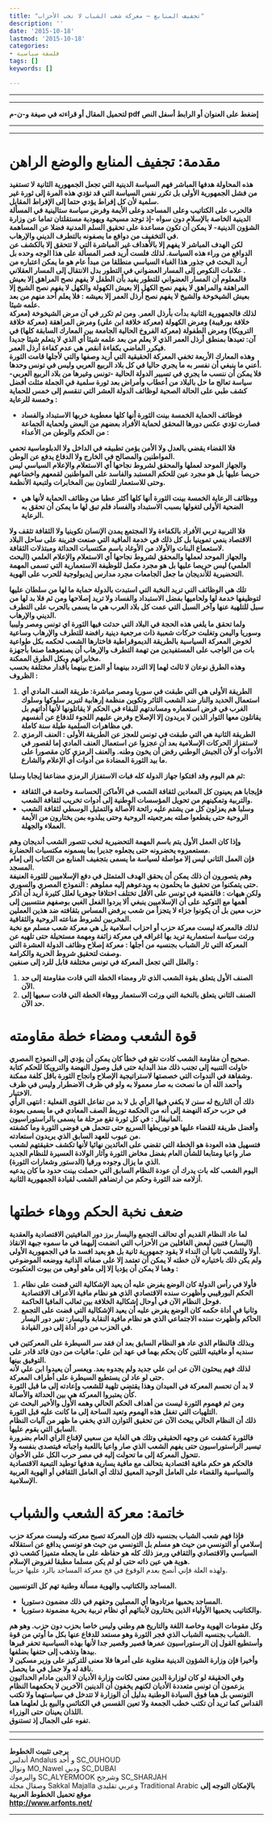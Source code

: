 ```yaml
---
title: "تجفيف المنابع – معركة شعب الشباب لا نخب الأحزاب"
description: ''
date: '2015-10-18'
lastmod: '2015-10-18'
categories:
- فلسفة سياسية
tags: []
keywords: []

---
```

---

---

**لتحميل المقال أو قراءته في صيغة و-ن-م pdf إضغط على العنوان أو الرابط أسفل النص**

---



---

# مقدمة: تجفيف المنابع والوضع الراهن

**هذه المحاولة هدفها المباشر فهم السياسة الدينية التي تجعل الجمهورية الثانية لا تستفيد من فشل الجمهورية الأولى بل تكرر نفس السياسة التي قد تؤدي هذه المرة إلى ثورة غير سلمية لأن كل إفراط يؤدي حتما إلى الإفراط المقابل.  
فالحرب على الكتاتيب وعلى المساجد وعلى الأيمة وفرض سياسة ستالينية في المسألة الدينية الخاصة بالإسلام دون سواه -إذ توجد مسيحية ويهودية مستقلتان تماما عن وزارة الشؤون الدينية- لا يمكن أن تكون مساعدة على تحقيق السلم المدنية فضلا عن المساهمة في التخفيف من دوافع ما يصفونه بالتطرف الديني والإرهاب.  
لكن الهدف المباشر لا يفهم إلا بالأهداف غير المباشرة التي لا تتحقق إلا بالكشف عن الدوافع من وراء هذه السياسة. لذلك فلست أريد قصر المسألة على هذا الوجه وحده بل أريد البحث في جذور هذا الغباء السياسي منطلقا من مبدأ عام هو ما يمكن اعتباره من علامات النكوص إلى المسار العضواني في التطور بدل الانتقال إلى المسار العقلاني .  
فالمعلوم أن المسار العضواني للتطور يفيد بأن الطفل لا يفهم نصح المراهق إلا بعيش المراهقة والمراهق لا يفهم نصح الكهل إلا بعيش الكهولة والكهل لا يفهم نصح الشيخ إلا بعيش الشيخوخة والشيخ لا يفهم نصح أرذل العمر إلا بعيشه : فلا يعلم أحد منهم من بعد علمه شيئا.  
لذلك فالجمهورية الثانية بدأت بأرذل العمر. ومن ثم تكرر في آن مرض الشيخوخة (معركة خلافة بورقيبة) ومرض الكهولة (معركة خلافة ابن علي) ومرض المراهقة (معركة خلافة الترويكا) ومرض الطفولة (معركة الفروخ الحالية الجامعة بين المعارك السابقة كلها) في آن: تعيدها بمنطق أرذل العمر الذي لا يعلم من بعد علمه شيئا أي الذي لا يتعلم شيئا جديدا فيكرر الماضي بكفاءة أنقص هي عدم كفاءة أرذل العمر.  
وهذه المعارك الأربعة تخفي المعركة الحقيقية التي أريد وصفها والتي لأجلها قامت الثورة أعني ما ينبغي أن نفسر به ما يجري حاليا في كل بلاد الربيع العربي وليس في تونس وحدها.  
فلا يمكن أن ننسب ما يجري في تسيير الدولة الحالية -تونس وغيرها من بلاد الربيع العربي- سياسة تعالج ما حل بالبلاد من أعطاب وأمراض بعد ثورة سلمية في الجملة مثلت أفضل كشف طبي على الحالة الصحية لوظائف الدولة العشر التي تنقسم إلى خمس للحماية وخمسة للرعاية :**

* **فوظائف الحماية الخمسة بينت الثورة أنها كلها معطوبة خربها الاستبداد والفساد فصارت تؤدي عكس دورها المحقق لحماية الأفراد بعضهم من البعض ولحماية الجماعة من الحكم والوطن من الأعداء :**

**فلا القضاء يقضي بالعدل ولا الأمن يؤمن تطبيقه في الداخل ولا الدبلوماسية تحمي المواطنين والمصالح في الخارج ولا الدفاع يدفع عن الوطن.  
والجهاز الموحد لعملها والمحقق لشروط نجاحها أي الاستعلام والإعلام السياسي ليس حريصا عليها بل هو مجرد عين للحكم المستبد والفاسد على المواطنين لقمعهم واخضاعهم وحتى للاستعمار للتعاون بين المخابرات ولتبعية الأنظمة.**

* **ووظائف الرعاية الخمسة بينت الثورة أنها كلها أكثر عطبا من وظائف الحماية لأنها هي الضحية الأولى لتغولها بسبب الاستبداد والفساد فلم تبق لها ما يمكن أن تحقق به الرعاية.**

**فلا التربية تربي الأفراد بالكفاءة ولا المجتمع يمدن الإنسان تكوينيا ولا الثقافة تثقف ولا الاقتصاد ينمي تموينيا بل كل ذلك في خدمة المافية التي صنعت فترينة على ساحل البلاد لاستعماع البنات والأولاد من الأوغاد باسم مكتسبات الحداثة ومبتذلات الثقافة.  
والجهاز الموحد لعملها والمحقق لشروط نجاحها أي الاستعلام والإعلام العلمي (البحث العلمي) ليس حريصا عليها بل هو مجرد مكمل للوظيفة الاستعمارية التي تسمى المهمة التحضيرية للأنديجان ما جعل الجامعات مجرد مدارس إيديولوجية للحرب على الهوية.**

**تلك هي الوظائف التي تريد النخبة التي استبدت بالدولة حماية ما لها من سلطان عليها لتوظيفها خدمة لها ولحاميها بفضل الاستبداد والفساد ولا تريد إصلاحها ومن ثم فلا بد لها من سبل للتلهية عنها وآخر السبل التي عمت كل بلاد العرب هي ما يسمى بالحرب على التطرف الديني والإرهاب.  
ولما تحقق ما يلغي هذه الحجة في البلاد التي حدثت فيها الثورة اي تونس ومصر وليبيا وسوريا واليمن وتغلبت حركات شعبية ذات مرجعية دينية رافضة للتطرف والإرهاب وساعية لخوض المعركة السياسية بالطريقة الديموقراطية فاختارها الشعب لحكمه بكل طواعية بات من الواجب على المستفيدين من تهمة التطرف والإرهاب أن يصنعوهما صنعا بأجهزة مخابراتهم وبكل الطرق الممكنة.  
وهذه الطرق نوعان لا ثالث لهما إلا التردد بينهما أو المزج بينهما بأقدار مختلفة بحسب الظروف :**

1. **الطريقة الأولى هي التي طبقت في سوريا ومصر مباشرة: طريقة العنف المادي أي استعمال الحديد والنار ضد الشعب الثائر وتكوين منظمة إرهابية لتبرير سلوكها وسلوك الغرب في فرض استعماره ومساندتهم للبقاء في الحكم لا يقاتلونها لأنها أداتهم بل يقاتلون معها الثوار الذين لا يريدون إلا الإصلاح وفرض عليهم اللجوء للدفاع عن أنفسهم في مظاهرات السلمية طيلة سنة كاملة.**
2. **الطريقة الثانية هي التي طبقت في تونس للعجز عن الطريقة الأولى : العنف الرمزي لاستفزاز الحركات الإسلامية بعد أن عجزوا عن استعمال العنف المادي إما لقصور في الأدوات أو لأن الجيش الوطني رفض أن يخون وطنه. والعنف الرمزي كان مقصورا على ما بيد الثورة المضادة من أدوات أي الإعلام والشارع.**

**ثم هم اليوم وقد افتكوا جهاز الدولة كله فبات الاستفزاز الرمزي مضاعفا إيجابا وسلبا:**

* **فإيجابا هم يعينون كل المعادين لثقافة الشعب في الأماكن الحساسة وخاصة في الثقافة والتربية وتمكينهم من تحويل المؤسسات الوطنية إلى أدوات تخريب لثقافة الشعب.**
* **وسلبا هم يعزلون كل من يشتم عليه رائحة الأصالة والتمثيل الوسطي لثقافة الشعب الروحية حتى يقطعوا صلته بمرجعيته الروحية وحتى يبلدوه بمن يختارون من الأيمة العملاء والجهلة.**

**وإذا كان العمل الأول يتم باسم المهمة التحضيرية لنخب تتصور الشعب أنديجان وهم مستعمروه يحضرونه حتى يجعلوه جديرا بما يسمونه مكتسبات الحضارة.  
فإن العمل الثاني ليس إلا مواصلة لسياسة ما يسمى بتجفيف المنابع من الكتاب إلى إمام المسجد.  
وهم يتصورون أن ذلك يمكن أن يحقق الهدف المتمثل في دفع الإسلاميين للثورة العنيفة حتى يتمكنوا من تحقيق ما يحلمون به ويدعوهم إليه مملوهم : النموذج المصري والسوري.  
ولكن هيهات : فالقضية في تونس على الأقل تختلف اختلافا جوهريا لعلل كثيرة أريد أن أذكر أهمها مع التوكيد على أن الإسلاميين ينبغي ألا يردوا الفعل الغبي بوصفهم منتسبين إلى حزب معين بل أن يكونوا جزاء لا يتجزأ من شعب يرفض المساس بثقافته ضد هذين العملين المخربين لشروط مناعته الروحية والثقافية.  
لذلك فالمعركة ليست معركة حزب أو احزاب اسلامية بل هي معركة شعب مسلم مع نخبة ورثت سياسة استعمارية تريد بها اغراقه في معركة زائفة ومهمة مستحيلة حتى تلهيه عن المعركة التي ثار الشباب بجنسيه من أجلها : معركة إصلاح وظائف الدولة العشرة التي وصفت لتحقيق شروط الحرية والكرامة.  
والعلل التي تجعل المعركة في تونس مختلفة قابل للرد إلى صنفين :**

1. **الصنف الأول يتعلق بقوة الشعب الذي ثار ومضاء الخطة التي قادت مقاومتة إلى حد الآن.**
2. **الصنف الثاني يتعلق بالنخبة التي ورثت الاستعمار ووهاء الخطة التي قادت سعيها إلى حد الآن.**

# قوة الشعب ومضاء خطة مقاومته

**صحيح أن مقاومة الشعب كادت تقع في خطأ كان يمكن أن يؤدي إلى النموذج المصري.  
حاولت التنبيه إلى تجنب ذلك منذ البداية حتى قبل وصول النهضة والترويكا للحكم كتابة وشفاهة في الندوات التي خصصتها لاستراتيجية الإصلاح وانجاح الثورة باقل كلفة ممكنة.  
وأحمد الله أن ما نصحت به صار معمولا به ولو في ظرف الاضطرار وليس في ظرف الاختيار.  
ذلك أن التاريخ له سنن لا يكفي فيها الرأي بل لا بد من تفاعل القوى الفعلية : انتهى الرأي في حزب حركة النهضة إلى أنه من الحكمة توريط الصف المعادي في ما يسمى بعودة المانيفال : في كل ثورة تقع مرحلة ما يسمى بالراستوراسيون.  
وأفضل طريقة للقضاء عليها هو توريطها السريع حتى تتحمل هي فوضى الثورة وما كشفته من عيوب للعهد السابق الذي يريدون استعادته.  
فتسهيل هذه العودة هو الخطة التي تقضي على العائدين نهائيا لأنها تكشف حقيقتهم لشعب صار واعيا ومتابعا للشأن العام بفضل مخاض الثورة وآثار الولادة العسيرة للنظام الجديد الذي ما يزال وجوده ورقيا (الدستور وشعارات الثورة).  
اليوم الشعب كله بات يدرك أن عودة النظام السابق التي حصلت بينت حدود ما كان يدعيه أزلامه ضد الثورة وحكم من ارتضاهم الشعب لقيادة الجمهورية الثانية.**

# ضعف نخبة الحكم ووهاء خطتها

**لما عاد النظام القديم أي تحالف التجمع واليسار برز دور المافيتين الاقتصادية والعقدية (اليسار) فتبين لبعض الغافلين من الأحزاب التي انضمت إليهما في ما سموه جبهة الانقاذ أولا وللشعب ثانيا أن النداء لا يقود جمهورية ثانية بل هو يعيد افسد ما في الجمهورية الأولى.  
ولم يكن ذلك باختياره لأن خطته لا يمكن أن تعتمد إلا على صفاته الذاتية ووضعه الموضوعي وهما لا يمكن أن يؤديا إلا إلى ماهو أوهى من بيوت العنكبوت :**

1. **فأولا في رأس الدولة كان الوضع يفرض عليه أن يعيد الإشكالية التي قضت على نظام الحكم البورقيبي وأظهرت سنده الاقتصادي الذي هو نظام مافية الأعراف الاقتصادية فوحل النظام الآن في أوحال إشكالية الخلافة بين ثعالب المافيا الحاكمة.**
2. **وثانيا في أداة حكمه كان الوضع يفرض عليه أن يعيد الإشكالية التي قضت على التجمع الحاكم وأظهرت سنده الاجتماعي الذي هو نظام مافية النقابة واليسار: تغير دور اليسار في الحزب من دور أداة إلى دور القيادة.**

**وبذلك فالنظام الذي عاد هو النظام السابق بعد أن فقد سر السيطرة على المعركتين في سنديه أو مافيتيه اللتين كان يحكم بهما في عهد ابن علي: مافيات من دون قائد قادر على التوفيق بينها.  
لذلك فهم يبحثون الآن عن ابن علي جديد ولم يجدوه بعد. ويعسر أن يعيدوا ابن علي لأنه حتى لو عاد لن يستطيع السيطرة على أطراف المعركة.  
لا بد أن تحسم المعركة في الميدان وهذا يقتضي تلهية للشعب وإعادته إلى ما قبل الثورة كأن يعتبروا المعركة هي بين الحداثة والأصالة.  
ومن ثم فهموم الثورة ليست من أهداف الحكم الحالي وهمه الأول والأخير البحث عن التلهيات التي تغفل هذه الهموم وتعيد الساحة إلى ما كانت عليه قبل الثورة.  
ذلك أن النظام الحالي يبحث الآن عن تحقيق التوازن الذي يخفي ما ظهر من آليات النظام السابق التي يقوم عليها.  
فالثورة كشفت عن وجهه الحقيقي وتلك هي الغاية من سعيي لإقناع الراي العام بضرورة تيسير الراستوراسيون حتى يفهم الشعب الذي صار واعيا باللعبة واجباته فيتصدى بنفسه ولا تتحول المعركة إلى ما تحولت إليه في مصر حرب الكل على الأخوان.  
فالحكم هو حكم مافية اقتصادية بتحالف مع مافية يسارية هدفها توطيد التبعية الاقتصادية والسياسية والقضاء على العامل الوحيد المعيق لذلك أي العامل الثقافي أو الهوية العربية الإسلامية.**

# خاتمة: معركة الشعب والشباب

**فإذا فهم شعب الشباب بجنسيه ذلك فإن المعركة تصبح معركته وليست معركة حزب إسلامي أو التونسي من حيث هو مسلم بل التونسي من حيث هو تونسي يدافع عن استقلاله السياسي والاقتصادي والثقافي ورمز ذلك كله هو حفاظه على ما يجعله متميزا كشعب ذي هوية هي عين ذاته حتى لو لم يكن مسلما مطبقا لفروض الإسلام.**  
ولهذه العلة فإني أنصح بعدم الوقوع في فخ معركة المساجد بالرد عليها حزبيا.

**المساجد والكتاتيب والهوية مسألة وطنية تهم كل التونسيين.**

* **المساجد يحميها مرتادوها أي المصلين وحقهم في ذلك مضمون دستوريا.**
* **والكتاتيب يحميها الأولياء الذين يختارون لأبنائهم أي نظام تربية بحرية مضمونة دستوريا.**

**وكل مقومات الهوية وخاصة اللغة والتاريخ هم وطني وليس خاصا بحزب دون حزب. وهو هم الشباب بجنسيه الشباب الذي فجر الثورة وهو مستعد للدفاع عنها بكل ما أوتي من قوة.  
وأستطيع القول إن الرستوراسيون عمرها قصير وقصير جدا لأنها بهذه السياسية تحفر قبرها بيدها وتذهب إلى حتفها بضلفها.  
وأخيرا فإن وزارة الشؤون الدينية مغلوبة على أمرها فلا معنى للتركيز على وزير مسكين لا ناقة له ولا جمل في ما يحصل.  
وفي الحقيقة لو كان لوزارة الدين معنى لكانت وزارة الأديان لا الدين مادام الحداثيون يزعمون أن تونس متعددة الأديان لكنهم يخفون أن الدينين الآخرين لا يحكمهما النظام التونسي بل هما فوق السيادة الوطنية بدليل أن الوزارة لا تتدخل في سياستهما ولا تكتب القداس كما تريد أن تكتب خطب الجمعة ولا تعين القسس في الكنائس والبيع بل لعلهما هما اللذان يعينان حتى الوزراء.  
تفوه على الجمال إذ تستنوق.**

---

---

**يرجى تثبيت الخطوط**   
 أندلس Andalus  و أحد SC\_OUHOUD  
 ونوال MO\_Nawel  ودبي SC\_DUBAI   
 واليرموك SC\_ALYERMOOK  وشرجح SC\_SHARJAH   
 وصقال مجلة Sakkal Majalla وعربي تقليدي Traditional Arabic  **بالإمكان التوجه إلى موقع تحميل الخطوط العربية  
 http://www.arfonts.net/**

---

###